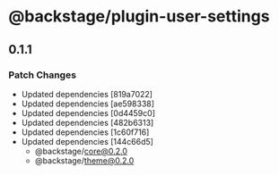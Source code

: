 # @backstage/plugin-user-settings

## 0.1.1
### Patch Changes

- Updated dependencies [819a7022]
- Updated dependencies [ae598338]
- Updated dependencies [0d4459c0]
- Updated dependencies [482b6313]
- Updated dependencies [1c60f716]
- Updated dependencies [144c66d5]
  - @backstage/core@0.2.0
  - @backstage/theme@0.2.0
